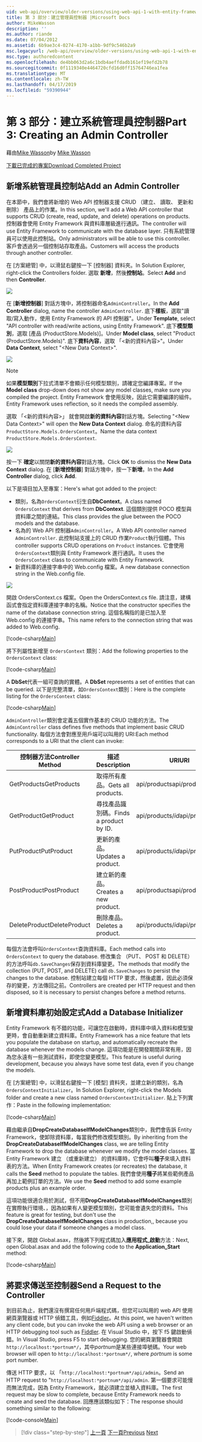 ```yaml
---
uid: web-api/overview/older-versions/using-web-api-1-with-entity-framework-5/using-web-api-with-entity-framework-part-3
title: 第 3 部分：建立管理員控制器 |Microsoft Docs
author: MikeWasson
description: ''
ms.author: riande
ms.date: 07/04/2012
ms.assetid: 6b9ae3c4-0274-4170-a1bb-9df9c546b2a9
msc.legacyurl: /web-api/overview/older-versions/using-web-api-1-with-entity-framework-5/using-web-api-with-entity-framework-part-3
msc.type: authoredcontent
ms.openlocfilehash: de4bb063d2a6c1bdb4aeffdadb161ef19efd2b78
ms.sourcegitcommit: 0f1119340e4464720cfd16d0ff15764746ea1fea
ms.translationtype: MT
ms.contentlocale: zh-TW
ms.lasthandoff: 04/17/2019
ms.locfileid: "59390944"
---
```

# <a name="part-3-creating-an-admin-controller"></a><span data-ttu-id="e905b-102">第 3 部分：建立系統管理員控制器</span><span class="sxs-lookup"><span data-stu-id="e905b-102">Part 3: Creating an Admin Controller</span></span>

<span data-ttu-id="e905b-103">藉由[Mike Wasson](https://github.com/MikeWasson)</span><span class="sxs-lookup"><span data-stu-id="e905b-103">by [Mike Wasson](https://github.com/MikeWasson)</span></span>

[<span data-ttu-id="e905b-104">下載已完成的專案</span><span class="sxs-lookup"><span data-stu-id="e905b-104">Download Completed Project</span></span>](http://code.msdn.microsoft.com/ASP-NET-Web-API-with-afa30545)

## <a name="add-an-admin-controller"></a><span data-ttu-id="e905b-105">新增系統管理員控制站</span><span class="sxs-lookup"><span data-stu-id="e905b-105">Add an Admin Controller</span></span>

<span data-ttu-id="e905b-106">在本節中，我們會將新增的 Web API 控制器支援 CRUD （建立、 讀取、 更新和刪除） 產品上的作業。</span><span class="sxs-lookup"><span data-stu-id="e905b-106">In this section, we'll add a Web API controller that supports CRUD (create, read, update, and delete) operations on products.</span></span> <span data-ttu-id="e905b-107">控制器會使用 Entity Framework 與資料庫層級進行通訊。</span><span class="sxs-lookup"><span data-stu-id="e905b-107">The controller will use Entity Framework to communicate with the database layer.</span></span> <span data-ttu-id="e905b-108">只有系統管理員可以使用此控制站。</span><span class="sxs-lookup"><span data-stu-id="e905b-108">Only administrators will be able to use this controller.</span></span> <span data-ttu-id="e905b-109">客戶會透過另一個控制站存取產品。</span><span class="sxs-lookup"><span data-stu-id="e905b-109">Customers will access the products through another controller.</span></span>

<span data-ttu-id="e905b-110">在 [方案總管] 中，以滑鼠右鍵按一下 [控制器] 資料夾。</span><span class="sxs-lookup"><span data-stu-id="e905b-110">In Solution Explorer, right-click the Controllers folder.</span></span> <span data-ttu-id="e905b-111">選取 **新增**，然後**控制站**。</span><span class="sxs-lookup"><span data-stu-id="e905b-111">Select **Add** and then **Controller**.</span></span>

![](using-web-api-with-entity-framework-part-3/_static/image1.png)

<span data-ttu-id="e905b-112">在 [**新增控制器**] 對話方塊中，將控制器命名`AdminController`。</span><span class="sxs-lookup"><span data-stu-id="e905b-112">In the **Add Controller** dialog, name the controller `AdminController`.</span></span> <span data-ttu-id="e905b-113">底下**樣板**，選取&quot;讀取/寫入動作，使用 Entity Framework 的 API 控制器&quot;。</span><span class="sxs-lookup"><span data-stu-id="e905b-113">Under **Template**, select &quot;API controller with read/write actions, using Entity Framework&quot;.</span></span> <span data-ttu-id="e905b-114">底下**模型類別**，選取 [產品 (ProductStore.Models)]。</span><span class="sxs-lookup"><span data-stu-id="e905b-114">Under **Model class**, select "Product (ProductStore.Models)".</span></span> <span data-ttu-id="e905b-115">底下**資料內容**，選取 「&lt;新的資料內容&gt;"。</span><span class="sxs-lookup"><span data-stu-id="e905b-115">Under **Data Context**, select "&lt;New Data Context&gt;".</span></span>

![](using-web-api-with-entity-framework-part-3/_static/image2.png)

> [!NOTE]
> <span data-ttu-id="e905b-116">如果**模型類別**下拉式清單不會顯示任何模型類別，請確定您編譯專案。</span><span class="sxs-lookup"><span data-stu-id="e905b-116">If the **Model class** drop-down does not show any model classes, make sure you compiled the project.</span></span> <span data-ttu-id="e905b-117">Entity Framework 會使用反映，因此它需要編譯的組件。</span><span class="sxs-lookup"><span data-stu-id="e905b-117">Entity Framework uses reflection, so it needs the compiled assembly.</span></span>


<span data-ttu-id="e905b-118">選取 「&lt;新的資料內容&gt;」 就會開啟**新的資料內容**對話方塊。</span><span class="sxs-lookup"><span data-stu-id="e905b-118">Selecting "&lt;New Data Context&gt;" will open the **New Data Context** dialog.</span></span> <span data-ttu-id="e905b-119">命名的資料內容`ProductStore.Models.OrdersContext`。</span><span class="sxs-lookup"><span data-stu-id="e905b-119">Name the data context `ProductStore.Models.OrdersContext`.</span></span>

![](using-web-api-with-entity-framework-part-3/_static/image3.png)

<span data-ttu-id="e905b-120">按一下  **確定**以關閉**新的資料內容**對話方塊。</span><span class="sxs-lookup"><span data-stu-id="e905b-120">Click **OK** to dismiss the **New Data Context** dialog.</span></span> <span data-ttu-id="e905b-121">在 [**新增控制器**] 對話方塊中，按一下**新增**。</span><span class="sxs-lookup"><span data-stu-id="e905b-121">In the **Add Controller** dialog, click **Add**.</span></span>

<span data-ttu-id="e905b-122">以下是項目加入至專案：</span><span class="sxs-lookup"><span data-stu-id="e905b-122">Here's what got added to the project:</span></span>

- <span data-ttu-id="e905b-123">類別，名為`OrdersContext`衍生自**DbContext**。</span><span class="sxs-lookup"><span data-stu-id="e905b-123">A class named `OrdersContext` that derives from **DbContext**.</span></span> <span data-ttu-id="e905b-124">這個類別提供 POCO 模型與資料庫之間的連結。</span><span class="sxs-lookup"><span data-stu-id="e905b-124">This class provides the glue between the POCO models and the database.</span></span>
- <span data-ttu-id="e905b-125">名為的 Web API 控制器`AdminController`。</span><span class="sxs-lookup"><span data-stu-id="e905b-125">A Web API controller named `AdminController`.</span></span> <span data-ttu-id="e905b-126">此控制站支援上的 CRUD 作業`Product`執行個體。</span><span class="sxs-lookup"><span data-stu-id="e905b-126">This controller supports CRUD operations on `Product` instances.</span></span> <span data-ttu-id="e905b-127">它會使用`OrdersContext`類別與 Entity Framework 進行通訊。</span><span class="sxs-lookup"><span data-stu-id="e905b-127">It uses the `OrdersContext` class to communicate with Entity Framework.</span></span>
- <span data-ttu-id="e905b-128">新資料庫的連接字串中的 Web.config 檔案。</span><span class="sxs-lookup"><span data-stu-id="e905b-128">A new database connection string in the Web.config file.</span></span>

![](using-web-api-with-entity-framework-part-3/_static/image4.png)

<span data-ttu-id="e905b-129">開啟 OrdersContext.cs 檔案。</span><span class="sxs-lookup"><span data-stu-id="e905b-129">Open the OrdersContext.cs file.</span></span> <span data-ttu-id="e905b-130">請注意，建構函式會指定資料庫連接字串的名稱。</span><span class="sxs-lookup"><span data-stu-id="e905b-130">Notice that the constructor specifies the name of the database connection string.</span></span> <span data-ttu-id="e905b-131">這個名稱指的是已加入至 Web.config 的連接字串。</span><span class="sxs-lookup"><span data-stu-id="e905b-131">This name refers to the connection string that was added to Web.config.</span></span>

[!code-csharp[Main](using-web-api-with-entity-framework-part-3/samples/sample1.cs)]

<span data-ttu-id="e905b-132">將下列屬性新增至 `OrdersContext` 類別：</span><span class="sxs-lookup"><span data-stu-id="e905b-132">Add the following properties to the `OrdersContext` class:</span></span>

[!code-csharp[Main](using-web-api-with-entity-framework-part-3/samples/sample2.cs)]

<span data-ttu-id="e905b-133">A **DbSet**代表一組可查詢的實體。</span><span class="sxs-lookup"><span data-stu-id="e905b-133">A **DbSet** represents a set of entities that can be queried.</span></span> <span data-ttu-id="e905b-134">以下是完整清單，如`OrdersContext`類別：</span><span class="sxs-lookup"><span data-stu-id="e905b-134">Here is the complete listing for the `OrdersContext` class:</span></span>

[!code-csharp[Main](using-web-api-with-entity-framework-part-3/samples/sample3.cs)]

<span data-ttu-id="e905b-135">`AdminController`類別會定義五個實作基本的 CRUD 功能的方法。</span><span class="sxs-lookup"><span data-stu-id="e905b-135">The `AdminController` class defines five methods that implement basic CRUD functionality.</span></span> <span data-ttu-id="e905b-136">每個方法會對應至用戶端可以叫用的 URI:</span><span class="sxs-lookup"><span data-stu-id="e905b-136">Each method corresponds to a URI that the client can invoke:</span></span>

| <span data-ttu-id="e905b-137">控制器方法</span><span class="sxs-lookup"><span data-stu-id="e905b-137">Controller Method</span></span> | <span data-ttu-id="e905b-138">描述</span><span class="sxs-lookup"><span data-stu-id="e905b-138">Description</span></span> | <span data-ttu-id="e905b-139">URI</span><span class="sxs-lookup"><span data-stu-id="e905b-139">URI</span></span> | <span data-ttu-id="e905b-140">HTTP 方法</span><span class="sxs-lookup"><span data-stu-id="e905b-140">HTTP Method</span></span> |
| --- | --- | --- | --- |
| <span data-ttu-id="e905b-141">GetProducts</span><span class="sxs-lookup"><span data-stu-id="e905b-141">GetProducts</span></span> | <span data-ttu-id="e905b-142">取得所有產品。</span><span class="sxs-lookup"><span data-stu-id="e905b-142">Gets all products.</span></span> | <span data-ttu-id="e905b-143">api/products</span><span class="sxs-lookup"><span data-stu-id="e905b-143">api/products</span></span> | <span data-ttu-id="e905b-144">GET</span><span class="sxs-lookup"><span data-stu-id="e905b-144">GET</span></span> |
| <span data-ttu-id="e905b-145">GetProduct</span><span class="sxs-lookup"><span data-stu-id="e905b-145">GetProduct</span></span> | <span data-ttu-id="e905b-146">尋找產品識別碼。</span><span class="sxs-lookup"><span data-stu-id="e905b-146">Finds a product by ID.</span></span> | <span data-ttu-id="e905b-147">api/products/*id*</span><span class="sxs-lookup"><span data-stu-id="e905b-147">api/products/*id*</span></span> | <span data-ttu-id="e905b-148">GET</span><span class="sxs-lookup"><span data-stu-id="e905b-148">GET</span></span> |
| <span data-ttu-id="e905b-149">PutProduct</span><span class="sxs-lookup"><span data-stu-id="e905b-149">PutProduct</span></span> | <span data-ttu-id="e905b-150">更新的產品。</span><span class="sxs-lookup"><span data-stu-id="e905b-150">Updates a product.</span></span> | <span data-ttu-id="e905b-151">api/products/*id*</span><span class="sxs-lookup"><span data-stu-id="e905b-151">api/products/*id*</span></span> | <span data-ttu-id="e905b-152">PUT</span><span class="sxs-lookup"><span data-stu-id="e905b-152">PUT</span></span> |
| <span data-ttu-id="e905b-153">PostProduct</span><span class="sxs-lookup"><span data-stu-id="e905b-153">PostProduct</span></span> | <span data-ttu-id="e905b-154">建立新的產品。</span><span class="sxs-lookup"><span data-stu-id="e905b-154">Creates a new product.</span></span> | <span data-ttu-id="e905b-155">api/products</span><span class="sxs-lookup"><span data-stu-id="e905b-155">api/products</span></span> | <span data-ttu-id="e905b-156">POST</span><span class="sxs-lookup"><span data-stu-id="e905b-156">POST</span></span> |
| <span data-ttu-id="e905b-157">DeleteProduct</span><span class="sxs-lookup"><span data-stu-id="e905b-157">DeleteProduct</span></span> | <span data-ttu-id="e905b-158">刪除產品。</span><span class="sxs-lookup"><span data-stu-id="e905b-158">Deletes a product.</span></span> | <span data-ttu-id="e905b-159">api/products/*id*</span><span class="sxs-lookup"><span data-stu-id="e905b-159">api/products/*id*</span></span> | <span data-ttu-id="e905b-160">DELETE</span><span class="sxs-lookup"><span data-stu-id="e905b-160">DELETE</span></span> |

<span data-ttu-id="e905b-161">每個方法會呼叫`OrdersContext`查詢資料庫。</span><span class="sxs-lookup"><span data-stu-id="e905b-161">Each method calls into `OrdersContext` to query the database.</span></span> <span data-ttu-id="e905b-162">修改集合 （PUT、 POST 和 DELETE） 的方法呼叫`db.SaveChanges`保存到資料庫變更。</span><span class="sxs-lookup"><span data-stu-id="e905b-162">The methods that modify the collection (PUT, POST, and DELETE) call `db.SaveChanges` to persist the changes to the database.</span></span> <span data-ttu-id="e905b-163">控制站建立每個 HTTP 要求，然後處置，因此必須保存的變更，方法傳回之前。</span><span class="sxs-lookup"><span data-stu-id="e905b-163">Controllers are created per HTTP request and then disposed, so it is necessary to persist changes before a method returns.</span></span>

## <a name="add-a-database-initializer"></a><span data-ttu-id="e905b-164">新增資料庫初始設定式</span><span class="sxs-lookup"><span data-stu-id="e905b-164">Add a Database Initializer</span></span>

<span data-ttu-id="e905b-165">Entity Framework 有不錯的功能，可讓您在啟動時，資料庫中填入資料和模型變更時，會自動重新建立資料庫。</span><span class="sxs-lookup"><span data-stu-id="e905b-165">Entity Framework has a nice feature that lets you populate the database on startup, and automatically recreate the database whenever the models change.</span></span> <span data-ttu-id="e905b-166">這項功能是在開發期間非常有用，因為您永遠有一些測試資料，即使您變更模型。</span><span class="sxs-lookup"><span data-stu-id="e905b-166">This feature is useful during development, because you always have some test data, even if you change the models.</span></span>

<span data-ttu-id="e905b-167">在 [方案總管] 中，以滑鼠右鍵按一下 [模型] 資料夾，並建立新的類別，名為`OrdersContextInitializer`。</span><span class="sxs-lookup"><span data-stu-id="e905b-167">In Solution Explorer, right-click the Models folder and create a new class named `OrdersContextInitializer`.</span></span> <span data-ttu-id="e905b-168">貼上下列實作：</span><span class="sxs-lookup"><span data-stu-id="e905b-168">Paste in the following implementation:</span></span>

[!code-csharp[Main](using-web-api-with-entity-framework-part-3/samples/sample4.cs)]

<span data-ttu-id="e905b-169">藉由繼承自**DropCreateDatabaseIfModelChanges**類別中，我們會告訴 Entity Framework，使卸除資料庫，每當我們修改模型類別。</span><span class="sxs-lookup"><span data-stu-id="e905b-169">By inheriting from the **DropCreateDatabaseIfModelChanges** class, we are telling Entity Framework to drop the database whenever we modify the model classes.</span></span> <span data-ttu-id="e905b-170">當 Entity Framework 建立 （或重新建立） 的資料庫時，它會呼叫**種子**來填入資料表的方法。</span><span class="sxs-lookup"><span data-stu-id="e905b-170">When Entity Framework creates (or recreates) the database, it calls the **Seed** method to populate the tables.</span></span> <span data-ttu-id="e905b-171">我們會使用**種子**將某些範例產品再加上範例訂單的方法。</span><span class="sxs-lookup"><span data-stu-id="e905b-171">We use the **Seed** method to add some example products plus an example order.</span></span>

<span data-ttu-id="e905b-172">這項功能很適合用於測試，但不用**DropCreateDatabaseIfModelChanges**類別在實際執行環境、，因為如果有人變更模型類別，您可能會遺失您的資料。</span><span class="sxs-lookup"><span data-stu-id="e905b-172">This feature is great for testing, but don't use the **DropCreateDatabaseIfModelChanges** class in production,, because you could lose your data if someone changes a model class.</span></span>

<span data-ttu-id="e905b-173">接下來，開啟 Global.asax，然後將下列程式碼加入**應用程式\_啟動**方法：</span><span class="sxs-lookup"><span data-stu-id="e905b-173">Next, open Global.asax and add the following code to the **Application\_Start** method:</span></span>

[!code-csharp[Main](using-web-api-with-entity-framework-part-3/samples/sample5.cs)]

## <a name="send-a-request-to-the-controller"></a><span data-ttu-id="e905b-174">將要求傳送至控制器</span><span class="sxs-lookup"><span data-stu-id="e905b-174">Send a Request to the Controller</span></span>

<span data-ttu-id="e905b-175">到目前為止，我們還沒有撰寫任何用戶端程式碼，但您可以叫用的 web API 使用網頁瀏覽器或 HTTP 偵錯工具，例如[Fiddler](http://www.fiddler2.com/fiddler2/)。</span><span class="sxs-lookup"><span data-stu-id="e905b-175">At this point, we haven't written any client code, but you can invoke the web API using a web browser or an HTTP debugging tool such as [Fiddler](http://www.fiddler2.com/fiddler2/).</span></span> <span data-ttu-id="e905b-176">在 Visual Studio 中，按下 f5 鍵啟動偵錯。</span><span class="sxs-lookup"><span data-stu-id="e905b-176">In Visual Studio, press F5 to start debugging.</span></span> <span data-ttu-id="e905b-177">您的網頁瀏覽器會開啟`http://localhost:*portnum*/`，其中*portnum*是某些連接埠號碼。</span><span class="sxs-lookup"><span data-stu-id="e905b-177">Your web browser will open to `http://localhost:*portnum*/`, where *portnum* is some port number.</span></span>

<span data-ttu-id="e905b-178">傳送 HTTP 要求，以 「`http://localhost:*portnum*/api/admin`。</span><span class="sxs-lookup"><span data-stu-id="e905b-178">Send an HTTP request to "`http://localhost:*portnum*/api/admin`.</span></span> <span data-ttu-id="e905b-179">第一個要求可能慢而無法完成，因為 Entity Framework，就必須建立並植入資料庫。</span><span class="sxs-lookup"><span data-stu-id="e905b-179">The first request may be slow to complete, because Entity Framework needs to create and seed the database.</span></span> <span data-ttu-id="e905b-180">回應應該類似如下：</span><span class="sxs-lookup"><span data-stu-id="e905b-180">The response should something similar to the following:</span></span>

[!code-console[Main](using-web-api-with-entity-framework-part-3/samples/sample6.cmd)]

> [!div class="step-by-step"]
> <span data-ttu-id="e905b-181">[上一頁](using-web-api-with-entity-framework-part-2.md)
> [下一頁](using-web-api-with-entity-framework-part-4.md)</span><span class="sxs-lookup"><span data-stu-id="e905b-181">[Previous](using-web-api-with-entity-framework-part-2.md)
[Next](using-web-api-with-entity-framework-part-4.md)</span></span>
